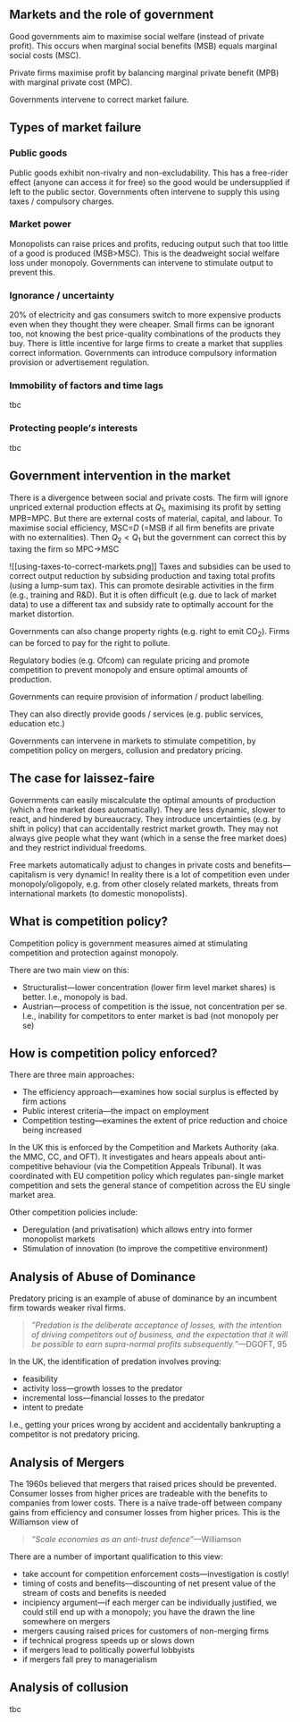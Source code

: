 ## Markets and the role of government
Good governments aim to maximise social welfare (instead of private profit). This occurs when marginal social benefits (MSB) equals marginal social costs (MSC).

Private firms maximise profit by balancing marginal private benefit (MPB) with marginal private cost (MPC).

Governments intervene to correct market failure.

## Types of market failure
### Public goods
Public goods exhibit non-rivalry and non-excludability. This has a free-rider effect (anyone can access it for free) so the good would be undersupplied if left to the public sector. Governments often intervene to supply this using taxes / compulsory charges.

### Market power
Monopolists can raise prices and profits, reducing output such that too little of a good is produced (MSB>MSC). This is the deadweight social welfare loss under monopoly. Governments can intervene to stimulate output to prevent this.

### Ignorance / uncertainty
20% of electricity and gas consumers switch to more expensive products even when they thought they were cheaper. Small firms can be ignorant too, not knowing the best price-quality combinations of the products they buy. There is little incentive for large firms to create a market that supplies correct information. Governments can introduce compulsory information provision or advertisement regulation.

### Immobility of factors and time lags
tbc
### Protecting people’$s$ interests
tbc
## Government intervention in the market
There is a divergence between social and private costs. The firm will ignore unpriced external production effects at $Q_{1}$, maximising its profit by setting MPB=MPC. But there are external costs of material, capital, and labour. To maximise social efficiency, MSC=$D$ (=MSB if all firm benefits are private with no externalities). Then $Q_{2}<Q_{1}$ but the government can correct this by taxing the firm so MPC$\to$MSC

![[using-taxes-to-correct-markets.png]]
Taxes and subsidies can be used to correct output reduction by subsiding production and taxing total profits (using a lump-sum tax). This can promote desirable activities in the firm (e.g., training and R&D). But it is often difficult (e.g. due to lack of market data) to use a different tax and subsidy rate to optimally account for the market distortion.

Governments can also change property rights (e.g. right to emit $\mathrm{CO_{2}}$). Firms can be forced to pay for the right to pollute. 

Regulatory bodies (e.g. Ofcom) can regulate pricing and promote competition to prevent monopoly and ensure optimal amounts of production.

Governments can require provision of information / product labelling.

They can also directly provide goods / services (e.g. public services, education etc.)

Governments can intervene in markets to stimulate competition, by competition policy on mergers, collusion and predatory pricing.

## The case for laissez-faire
Governments can easily miscalculate the optimal amounts of production (which a free market does automatically). They are less dynamic, slower to react, and hindered by bureaucracy. They introduce uncertainties (e.g. by shift in policy) that can accidentally restrict market growth. They may not always give people what they want (which in a sense the free market does) and they restrict individual freedoms.

Free markets automatically adjust to changes in private costs and benefits—capitalism is very dynamic! In reality there is a lot of competition even under monopoly/oligopoly, e.g. from other closely related markets, threats from international markets (to domestic monopolists). 

## What is competition policy?
Competition policy is government measures aimed at stimulating competition and protection against monopoly. 

There are two main view on this:
- Structuralist—lower concentration (lower firm level market shares) is better. I.e., monopoly is bad.
- Austrian—process of competition is the issue, not concentration per se. I.e., inability for competitors to enter market is bad (not monopoly per se)
## How is competition policy enforced?
There are three main approaches:
- The efficiency approach—examines how social surplus is effected by firm actions
- Public interest criteria—the impact on employment
- Competition testing—examines the extent of price reduction and choice being increased

In the UK this is enforced by the Competition and Markets Authority (aka. the MMC, CC, and OFT). It investigates and hears appeals about anti-competitive behaviour (via the Competition Appeals Tribunal). It was coordinated with EU competition policy which regulates pan-single market competition and sets the general stance of competition across the EU single market area. 

Other competition policies include:
- Deregulation (and privatisation) which allows entry into former monopolist markets
- Stimulation of innovation (to improve the competitive environment)

## Analysis of Abuse of Dominance
Predatory pricing is an example of abuse of dominance by an incumbent firm towards weaker rival firms.

>*”Predation is the deliberate acceptance of losses, with the intention of driving competitors out of business, and the expectation that it will be possible to earn supra-normal profits subsequently.”*—DGOFT, 95

In the UK, the identification of predation involves proving:
- feasibility
- activity loss—growth losses to the predator
- incremental loss—financial losses to the predator
- intent to predate

I.e., getting your prices wrong by accident and accidentally bankrupting a competitor is not predatory pricing.


## Analysis of Mergers
The 1960s believed that mergers that raised prices should be prevented. Consumer losses from higher prices are tradeable with the benefits to companies from lower costs. There is a naïve trade-off between company gains from efficiency and consumer losses from higher prices. This is the Williamson view of
>*”Scale economies as an anti-trust defence”*—Williamson

There are a number of important qualification to this view:
- take account for competition enforcement costs—investigation is costly!
- timing of costs and benefits—discounting of net present value of the stream of costs and benefits is needed
- incipiency argument—if each merger can be individually justified, we could still end up with a monopoly; you have the drawn the line somewhere on mergers
- mergers causing raised prices for customers of non-merging firms
- if technical progress speeds up or slows down
- if mergers lead to politically powerful lobbyists
- if mergers fall prey to managerialism

## Analysis of collusion
tbc